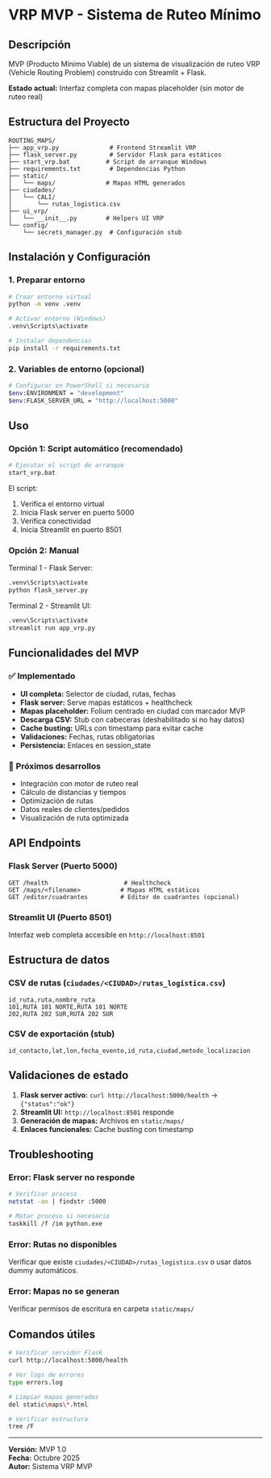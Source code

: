 # VRP MVP - Sistema de Ruteo Mínimo

## Descripción

MVP (Producto Mínimo Viable) de un sistema de visualización de ruteo VRP (Vehicle Routing Problem) construido con Streamlit + Flask.

**Estado actual:** Interfaz completa con mapas placeholder (sin motor de ruteo real)

## Estructura del Proyecto

```
ROUTING_MAPS/
├── app_vrp.py              # Frontend Streamlit VRP
├── flask_server.py         # Servidor Flask para estáticos
├── start_vrp.bat          # Script de arranque Windows
├── requirements.txt        # Dependencias Python
├── static/
│   └── maps/              # Mapas HTML generados
├── ciudades/
│   └── CALI/
│       └── rutas_logistica.csv
├── ui_vrp/
│   └── __init__.py        # Helpers UI VRP
└── config/
    └── secrets_manager.py  # Configuración stub
```

## Instalación y Configuración

### 1. Preparar entorno

```bash
# Crear entorno virtual
python -m venv .venv

# Activar entorno (Windows)
.venv\Scripts\activate

# Instalar dependencias
pip install -r requirements.txt
```

### 2. Variables de entorno (opcional)

```bash
# Configurar en PowerShell si necesario
$env:ENVIRONMENT = "development"
$env:FLASK_SERVER_URL = "http://localhost:5000"
```

## Uso

### Opción 1: Script automático (recomendado)

```bash
# Ejecutar el script de arranque
start_vrp.bat
```

El script:
1. Verifica el entorno virtual
2. Inicia Flask server en puerto 5000
3. Verifica conectividad
4. Inicia Streamlit en puerto 8501

### Opción 2: Manual

Terminal 1 - Flask Server:
```bash
.venv\Scripts\activate
python flask_server.py
```

Terminal 2 - Streamlit UI:
```bash
.venv\Scripts\activate
streamlit run app_vrp.py
```

## Funcionalidades del MVP

### ✅ Implementado

- **UI completa:** Selector de ciudad, rutas, fechas
- **Flask server:** Serve mapas estáticos + healthcheck
- **Mapas placeholder:** Folium centrado en ciudad con marcador MVP
- **Descarga CSV:** Stub con cabeceras (deshabilitado si no hay datos)
- **Cache busting:** URLs con timestamp para evitar cache
- **Validaciones:** Fechas, rutas obligatorias
- **Persistencia:** Enlaces en session_state

### 🔄 Próximos desarrollos

- Integración con motor de ruteo real
- Cálculo de distancias y tiempos
- Optimización de rutas
- Datos reales de clientes/pedidos
- Visualización de ruta optimizada

## API Endpoints

### Flask Server (Puerto 5000)

```
GET /health                     # Healthcheck
GET /maps/<filename>           # Mapas HTML estáticos  
GET /editor/cuadrantes         # Editor de cuadrantes (opcional)
```

### Streamlit UI (Puerto 8501)

Interfaz web completa accesible en `http://localhost:8501`

## Estructura de datos

### CSV de rutas (`ciudades/<CIUDAD>/rutas_logistica.csv`)

```csv
id_ruta,ruta,nombre_ruta
101,RUTA 101 NORTE,RUTA 101 NORTE
202,RUTA 202 SUR,RUTA 202 SUR
```

### CSV de exportación (stub)

```csv
id_contacto,lat,lon,fecha_evento,id_ruta,ciudad,metodo_localizacion
```

## Validaciones de estado

1. **Flask server activo:** `curl http://localhost:5000/health` → `{"status":"ok"}`
2. **Streamlit UI:** `http://localhost:8501` responde
3. **Generación de mapas:** Archivos en `static/maps/`
4. **Enlaces funcionales:** Cache busting con timestamp

## Troubleshooting

### Error: Flask server no responde
```bash
# Verificar proceso
netstat -an | findstr :5000

# Matar proceso si necesario
taskkill /f /im python.exe
```

### Error: Rutas no disponibles
Verificar que existe `ciudades/<CIUDAD>/rutas_logistica.csv` o usar datos dummy automáticos.

### Error: Mapas no se generan
Verificar permisos de escritura en carpeta `static/maps/`

## Comandos útiles

```bash
# Verificar servidor Flask
curl http://localhost:5000/health

# Ver logs de errores
type errors.log

# Limpiar mapas generados
del static\maps\*.html

# Verificar estructura
tree /F
```

---

**Versión:** MVP 1.0  
**Fecha:** Octubre 2025  
**Autor:** Sistema VRP MVP